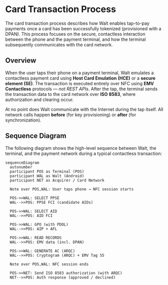 # Card Transaction Process

The card transaction process describes how Walt enables tap-to-pay payments once a card has been successfully tokenized (provisioned with a DPAN). This process focuses on the secure, contactless interaction between the phone and the payment terminal, and how the terminal subsequently communicates with the card network.

## Overview

When the user taps their phone on a payment terminal, Walt emulates a contactless payment card using **Host Card Emulation (HCE)** or a **secure element (SE)**.
The transaction is executed entirely over NFC using **EMV Contactless** protocols — *not REST APIs*.
After the tap, the terminal sends the transaction data to the card network over **ISO 8583**, where authorization and clearing occur.

At no point does Walt communicate with the Internet during the tap itself.
All network calls happen **before** (for key provisioning) or **after** (for synchronization).

## Sequence Diagram

The following diagram shows the high-level sequence between Walt, the terminal, and the payment network during a typical contactless transaction:

```mermaid
sequenceDiagram
  autonumber
  participant POS as Terminal (POS)
  participant WAL as Walt (Android)
  participant NET as Acquirer / Card Network

  Note over POS,WAL: User taps phone → NFC session starts

  POS->>WAL: SELECT PPSE
  WAL-->>POS: PPSE FCI (candidate AIDs)

  POS->>WAL: SELECT AID
  WAL-->>POS: AID FCI

  POS->>WAL: GPO (with PDOL)
  WAL-->>POS: AIP + AFL

  POS->>WAL: READ RECORDS
  WAL-->>POS: EMV data (incl. DPAN)

  POS->>WAL: GENERATE AC (ARQC)
  WAL-->>POS: Cryptogram (ARQC) + EMV Tag 55

  Note over POS,WAL: NFC session ends

  POS->>NET: Send ISO 8583 authorization (with ARQC)
  NET-->>POS: Auth response (approved / declined)
```
